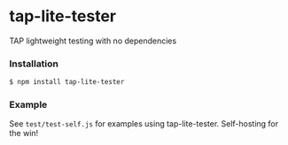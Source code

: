 # tap-lite-tester

TAP lightweight testing with no dependencies


### Installation

```bash
$ npm install tap-lite-tester
```

### Example

See `test/test-self.js` for examples using tap-lite-tester. Self-hosting for the win!
